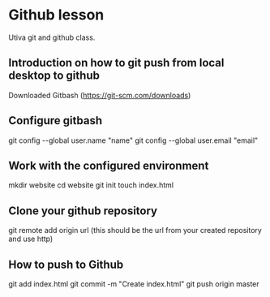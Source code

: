 # Github lesson
Utiva git and github class.
## Introduction on how to git push from local desktop to github
Downloaded Gitbash (https://git-scm.com/downloads)
## Configure gitbash
git config --global user.name "name"
git config --global user.email "email"
## Work with the configured environment
mkdir website
cd website
git init
touch index.html
## Clone your github repository
git remote add origin url (this should be the url from your created repository and use http)
## How to push to Github
git add index.html
git commit -m "Create index.html"
git push origin master
